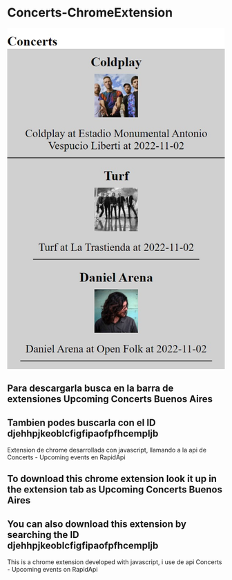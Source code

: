 # Concerts-ChromeExtension

![image](https://github.com/tomasmillan/Concerts-ChromeExtension/blob/main/pic.jpeg)

## Para descargarla busca en la barra de extensiones Upcoming Concerts Buenos Aires

## Tambien podes buscarla con el ID djehhpjkeoblcfigfipaofpfhcempljb

Extension de chrome desarrollada con javascript, llamando a la api de Concerts - Upcoming events en RapidApi

## To download this chrome extension look it up in the extension tab as Upcoming Concerts Buenos Aires

## You can also download this extension by searching the ID djehhpjkeoblcfigfipaofpfhcempljb

This is a chrome extension developed with javascript, i use de api Concerts - Upcoming events on RapidApi
